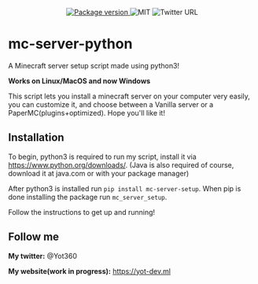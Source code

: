 <p align="center">
  <a href="https://pypi.org/project/mc-server-setup" target="_blank">
    <img src="https://img.shields.io/pypi/v/mc-server-setup?" alt="Package version">
  </a>
  <img src="https://img.shields.io/github/license/Yot360/mc-server-python" alt="MIT">
  <img alt="Twitter URL" src="https://img.shields.io/twitter/url?style=social&url=https%3A%2F%2Ftwitter.com%2Fyot360">
</p>

# mc-server-python
A Minecraft server setup script made using python3!


**Works on Linux/MacOS and now Windows**


This script lets you install a minecraft server on your computer very easily, you can customize it, and choose between a Vanilla server or a PaperMC(plugins+optimized). Hope you'll like it!

## Installation

To begin, python3 is required to run my script, install it via https://www.python.org/downloads/.
(Java is also required of course, download it at java.com or with your package manager)


After python3 is installed run `pip install mc-server-setup`.
When pip is done installing the package run `mc_server_setup`. <p>Follow the instructions to get up and running!</p>


## Follow me
**My twitter:** @Yot360


**My website(work in progress):** https://yot-dev.ml
